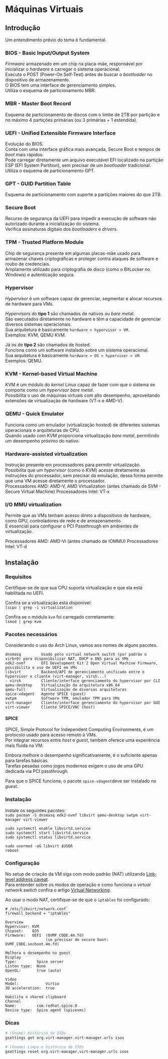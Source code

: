 # Máquinas Virtuais
## Introdução
Um entendimento prévio do tema é fundamental.

### BIOS - Basic Input/Output System
*Firmware* armazenado em um chip na placa-mãe, responsável por inicializar o *hardware* e carregar o sistema operacional.  
Executa o POST (Power-On Self-Test) antes de buscar o *bootloader* no dispositivo de armazenamento.  
O BIOS tem uma interface de gerenciamento simples.  
Utiliza o esquema de particionamento MBR.

### MBR - Master Boot Record
Esquema de particionamento de discos com o limite de 2TB por partição e no máximo 4 partições primárias (ou 3 primárias + 1 estendida).

### UEFI - Unified Extensible Firmware Interface
Evolução do BIOS.  
Conta com uma interface gráfica mais avançada, Secure Boot e tempos de *boot* mais rápidos.  
Pode carregar diretamente um arquivo executável EFI localizado na partição ESP (EFI System Partition), sem precisar de um *bootloader* tradicional.  
Utiliza o esquema de particionamento GPT.

### GPT - GUID Partition Table
Esquema de particionamento com suporte a partições maiores do que 2TB.

### Secure Boot
Recurso de segurança da UEFI para impedir a execução de software não autorizado durante a inicialização do sistema.  
Verifica assinaturas digitais dos *bootloaders* e *drivers*.

### TPM - Trusted Platform Module
Chip de segurança presente em algumas placas-mãe usado para armazenar chaves criptográficas e proteger contra ataques de software e roubo de credenciais.  
Amplamente utilizado para criptografia de disco (como o BitLocker no Windows) e autenticação segura.

### Hypervisor
*Hypervisor* é um software capaz de gerenciar, segmentar e alocar recursos de hardware para VMs.

*Hypervisors* do **tipo 1** são chamados de nativos ou *bare metal*.  
São executados diretamente no hardware e têm a capacidade de gerenciar diversos sistemas operacionais.  
Sua arquitetura é basicamente `hardware > hypervisor > VM`.  
Exemplos: KVM, QEMU KVM.

Já os de **tipo 2** são chamados de *hosted*.  
Funciona como um software instalado sobre um sistema operacional.  
Sua arquitetura é basicamente `hardware > OS > hypervisor > VM`.  
Exemplos: QEMU.

### KVM - Kernel-based Virtual Machine
KVM é um módulo do *kernel* Linux capaz de fazer com que o sistema se comporte como um *hypervisor bare metal*.  
Possibilita o uso de máquinas virtuais com alto desempenho, aproveitando extensões de virtualização de hardware (VT-x e AMD-V).  

### QEMU - Quick Emulator
Funciona como um emulador (virtualização *hosted*) de diferentes sistemas operacionais e arquiteturas de CPU.  
Quando usado com KVM proporciona virtualização *bare metal*, permitindo um desempenho próximo do nativo.  

### Hardware-assisted virtualization
Instrução presente em processadores para permitir virtualização.  
Possibilita que um *hypervisor* (como o KVM) acesse diretamente as instruções do processador, sem precisar da emulação, dessa forma permite que uma VM acesse diretamente o processador.  
Processadores AMD: AMD-V, AMD Virtualization (antes chamado de SVM - Secure Virtual Machine)
Processadores Intel: VT-x

### I/O MMU virtualization
Permite que as VMs tenham acesso direto a dispositivos de hardware, como GPU, controladores de rede e de armazenamento.  
É essencial para configurar o PCI Passthrough em ambientes de virtualização.  

Processadores AMD: AMD-Vi (antes chamado de IOMMU)
Processadores Intel: VT-d


## Instalação
### Requisitos
Certifique-se de que sua CPU suporta virtualização e que ela está habilitada no UEFI.

Confira se a virtualização está disponível:  
`lscpu | grep -i virtualization`

Confira se o módulo `kvm` foi carregado corretamente:  
`lsmod | grep kvm`

### Pacotes necessários
Considerando o uso do Arch Linux, vamos aos nomes de alguns pacotes.

```plaintext
dnsmasq         Usado pelo virtual network switch (por padrão o virbr0) para disponibilizar NAT, DHCP e DNS para as VMs
edk2-ovmf       EFI Development Kit 2 Open Virtual Machine Firmware, possibilita o uso de UEFI em VMs
libvirt         Backend/API de gerenciamento unificado entre o hypervisor e cliente (virt-manager, virsh...)
- virsh         Cliente/interface gerenciamento do hypervisor por CLI
qemu-desktop    Virtualização da arquitetura x86_64
qemu-full       Virtualização de diversas arquiteturas
spice-vdagent   Agente SPICE (guest)
swtpm           Software TPM, emulador TPM para VMs
virt-manager    Cliente/interface gerenciamento do hypervisor por GUI
virt-viewer     Cliente SPICE/VNC (host)
```

#### SPICE
SPICE, Simple Protocol for Independent Computing Environments, é um protocolo usado para acesso remoto à VMs.  
Por integrar recursos entre *host* e *guest*, também oferece uma experiência mais fluida na VM.

Embora melhore o desempenho significativamente, é o suficiente apenas para tarefas básicas.  
Tarefas pesadas como jogos modernos exigem o uso de uma GPU dedicada via PCI passthrough.

Para que o SPICE funcione, o pacote `spice-vdagent`deve ser instalado no *guest*.

### Instalação
Instale os seguintes pacotes:  
`sudo pacman -S dnsmasq edk2-ovmf libvirt qemu-desktop swtpm virt-manager virt-viewer`

`sudo systemctl enable libvirtd.service`  
`sudo systemctl start libvirtd.service`  
`sudo systemctl status libvirtd.service`

`sudo usermod -aG libvirt $USER`  
`reboot`

### Configuração
No setup de criação da VM siga com modo padrão (NAT) utilizando [Link-level address caveat](https://wiki.archlinux.org/title/QEMU#Link-level_address_caveat).  
Para entender sobre os modos de operação e como funciona o *virtual network switch* confira o artigo [Virtual Networking](https://wiki.libvirt.org/VirtualNetworking.html).

Ao usar o modo NAT, certifique-se de que o `iptables` foi configurado:
```plaintext
# /etc/libvirt/network.conf`
firewall_backend = "iptables"
```

```plaintext
Overview
Hypervisor: KVM
Chipset:    Q35
Firmware:   UEFI  (OVMF_CODE.4m.fd)
                  (se precisar de secure boot: OVMF_CODE.secboot.4m.fd)

Melhora o desempenho no guest
Display
Type:         Spice server
Listen type:  None
OpenGL:       true (auto)

Video
Model:            Virtio
3D acceleration:  true

Habilita o shared clipboard
Channel
Name:         com.redhat.spice.0
Device type:  Spice agent (spicevmc)
```

### Dicas
```bash
# (Gnome) Histórico de ISOs
gsettings get org.virt-manager.virt-manager.urls isos

# (Gnome) Limpa o histórico de ISOs
gsettings reset org.virt-manager.virt-manager.urls isos
```
